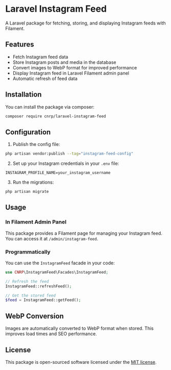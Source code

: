 # Laravel Instagram Feed

A Laravel package for fetching, storing, and displaying Instagram feeds with Filament.

## Features

- Fetch Instagram feed data
- Store Instagram posts and media in the database
- Convert images to WebP format for improved performance
- Display Instagram feed in Laravel Filament admin panel
- Automatic refresh of feed data

## Installation

You can install the package via composer:

```bash
composer require cnrp/laravel-instagram-feed
```

## Configuration

1. Publish the config file:

```bash
php artisan vendor:publish --tag="instagram-feed-config"
```

2. Set up your Instagram credentials in your `.env` file:

```
INSTAGRAM_PROFILE_NAME=your_instagram_username
```

3. Run the migrations:

```bash
php artisan migrate
```

## Usage

### In Filament Admin Panel

This package provides a Filament page for managing your Instagram feed. You can access it at `/admin/instagram-feed`.

### Programmatically

You can use the `InstagramFeed` facade in your code:

```php
use CNRP\InstagramFeed\Facades\InstagramFeed;

// Refresh the feed
InstagramFeed::refreshFeed();

// Get the stored feed
$feed = InstagramFeed::getFeed();
```

## WebP Conversion

Images are automatically converted to WebP format when stored. This improves load times and SEO performance.


## License

This package is open-sourced software licensed under the [MIT license](https://opensource.org/licenses/MIT).